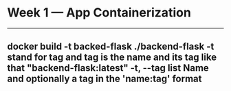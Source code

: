 # Week 1 — App Containerization
---
docker build -t backed-flask ./backend-flask
-t stand for tag and tag is the name and its tag like that "backend-flask:latest"
-t, --tag list                Name and optionally a tag in the 'name:tag' format
---
